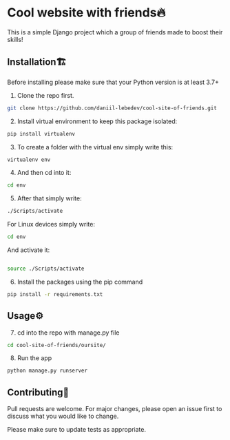 # Cool website with friends🔥

This is a simple Django project which a group of friends made to boost their skills!

## Installation🏗️

Before installing please make sure that your Python version is at least 3.7+

1. Clone the repo first.

```bash
git clone https://github.com/daniil-lebedev/cool-site-of-friends.git
```

2. Install virtual environment to keep this package isolated:

```bash
pip install virtualenv
```
3. To create a folder with the virtual env simply write this:

```bash
virtualenv env
```

4. And then cd into it:

```bash
cd env
```

5. After that simply write:

```bash
./Scripts/activate
```

For Linux devices simply write:

```bash
cd env 
```

And activate it:
```bash

source ./Scripts/activate
```

6. Install the packages using the pip command

```bash
pip install -r requirements.txt
```

## Usage⚙️
7. cd into the repo with manage.py file

```bash
cd cool-site-of-friends/oursite/
```

8. Run the app
```bash
python manage.py runserver
```

## Contributing👯
Pull requests are welcome. For major changes, please open an issue first to discuss what you would like to change.

Please make sure to update tests as appropriate.

